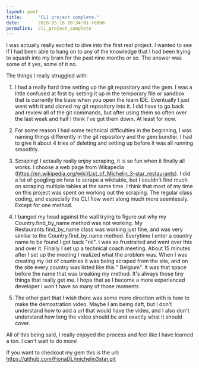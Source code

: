 ```yaml
---
layout: post
title:      "CLI project complete."
date:       2018-05-16 10:34:01 +0000
permalink:  cli_project_complete
---
```



I was actually really excited to dive into the first real project. I wanted to see if I had been able to hang on to any of the knowledge that I had been trying to squash into my brain for the past nine months or so. The answer was some of it yes, some of it no. 

The things I really struggled with:

1. I had a really hard time setting up the git repository and the gem. I was a little confused at first by setting it up in the temporary file or sandbox that is currently the base when you open the learn IDE. Eventually I just went with it and cloned my git repository into it. I did have to go back and review all of the git commands, but after using them so often over the last week and half I think I've got them down. At least for now.
 
2. For some reason I had some technical difficulties in the beginning, I was naming things differently in the git repository and the gem bundler. I had to give it about 4 tries of deleting and setting up before it was all running smoothly.

3. Scraping! I actaully really enjoy scraping, it is so fun when it finally all works. I choose a web page from Wikapedia (https://en.wikipedia.org/wiki/List_of_Michelin_3-star_restaurants). I did a lot of googling on how to scrape a wikitable, but I couldn't find much on scraping multiple tables at the same time. I think that most of my time on this project was spent on working out the scraping. The regular class coding, and especially the CLI flow went along much more seemlessly. Except for one method. 

4. I banged my head against the wall trying to figure out why my Country.find_by_name method was not working. My Restaurants.find_by_name class was working just fine, and was very similar to the Country.find_by_name method. Everytime I enter a country name to be found I got back "nil". I was so frustraited and went over this and over it. Finally I set up a technical coach meeting. About 15 minutes after I set up the meeting I realized what the problem was. When I was creating my list of countries it was being scraped from the site, and on the site every country was listed like this " Belgium". It was that space before the name that was breaking my method. It's always those tiny things that really get me. I hope that as I become a more experienced developer I won't have so many of those moments.

5. The other part that I wish there was some more direction with is how to make the demostration video. Maybe I am being daft, but I don't understand how to add a url that would have the video, and I also don't understand how long the video should be and exactly what it should cover. 

All of this being said, I really enjoyed the process and feel like I have learned a ton. I can't wait to do more!

If you want to checkout my gem this is the url: https://github.com/FionaDL/michelin3star.git


